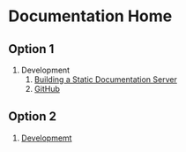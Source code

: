 Documentation Home
==================================================

Option 1
--------------------------------------------------

1. Development
    1. [Building a Static Documentation Server](/Guides/Building%20a%20Static%20Documentation%20Server)
    1. [GitHub](/Topics/GitHub)


Option 2
--------------------------------------------------

1. [Developmemt](/Handbook/Development)
